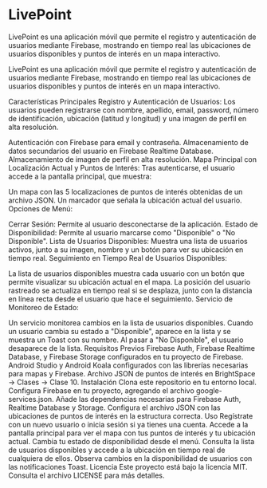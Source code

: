 # LivePoint
LivePoint es una aplicación móvil que permite el registro y autenticación de usuarios mediante Firebase, mostrando en tiempo real las ubicaciones de usuarios disponibles y puntos de interés en un mapa interactivo.

LivePoint es una aplicación móvil que permite el registro y autenticación de usuarios mediante Firebase, mostrando en tiempo real las ubicaciones de usuarios disponibles y puntos de interés en un mapa interactivo.

Características Principales
Registro y Autenticación de Usuarios: Los usuarios pueden registrarse con nombre, apellido, email, password, número de identificación, ubicación (latitud y longitud) y una imagen de perfil en alta resolución.

Autenticación con Firebase para email y contraseña.
Almacenamiento de datos secundarios del usuario en Firebase Realtime Database.
Almacenamiento de imagen de perfil en alta resolución.
Mapa Principal con Localización Actual y Puntos de Interés: Tras autenticarse, el usuario accede a la pantalla principal, que muestra:

Un mapa con las 5 localizaciones de puntos de interés obtenidas de un archivo JSON.
Un marcador que señala la ubicación actual del usuario.
Opciones de Menú:

Cerrar Sesión: Permite al usuario desconectarse de la aplicación.
Estado de Disponibilidad: Permite al usuario marcarse como "Disponible" o "No Disponible".
Lista de Usuarios Disponibles: Muestra una lista de usuarios activos, junto a su imagen, nombre y un botón para ver su ubicación en tiempo real.
Seguimiento en Tiempo Real de Usuarios Disponibles:

La lista de usuarios disponibles muestra cada usuario con un botón que permite visualizar su ubicación actual en el mapa.
La posición del usuario rastreado se actualiza en tiempo real si se desplaza, junto con la distancia en línea recta desde el usuario que hace el seguimiento.
Servicio de Monitoreo de Estado:

Un servicio monitorea cambios en la lista de usuarios disponibles.
Cuando un usuario cambia su estado a "Disponible", aparece en la lista y se muestra un Toast con su nombre.
Al pasar a "No Disponible", el usuario desaparece de la lista.
Requisitos Previos
Firebase Auth, Firebase Realtime Database, y Firebase Storage configurados en tu proyecto de Firebase.
Android Studio y Android Koala configurados con las librerías necesarias para mapas y Firebase.
Archivo JSON de puntos de interés en BrightSpace -> Clases -> Clase 10.
Instalación
Clona este repositorio en tu entorno local.
Configura Firebase en tu proyecto, agregando el archivo google-services.json.
Añade las dependencias necesarias para Firebase Auth, Realtime Database y Storage.
Configura el archivo JSON con las ubicaciones de puntos de interés en la estructura correcta.
Uso
Regístrate con un nuevo usuario o inicia sesión si ya tienes una cuenta.
Accede a la pantalla principal para ver el mapa con tus puntos de interés y tu ubicación actual.
Cambia tu estado de disponibilidad desde el menú.
Consulta la lista de usuarios disponibles y accede a la ubicación en tiempo real de cualquiera de ellos.
Observa cambios en la disponibilidad de usuarios con las notificaciones Toast.
Licencia
Este proyecto está bajo la licencia MIT. Consulta el archivo LICENSE para más detalles.
